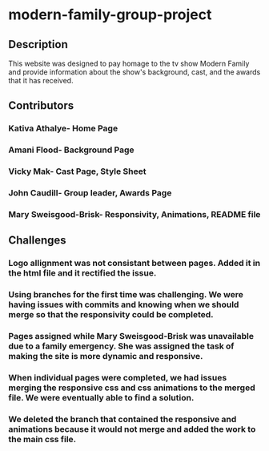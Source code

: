 # modern-family-group-project

## Description
This website was designed to pay homage to the tv show Modern Family and provide information about the show's background, cast, and the awards that it has received.

## Contributors
 ### Kativa Athalye- Home Page
 ### Amani Flood- Background Page
 ### Vicky Mak- Cast Page, Style Sheet
 ### John Caudill- Group leader, Awards Page
 ### Mary Sweisgood-Brisk- Responsivity, Animations, README file

 ## Challenges
  ### Logo allignment was not consistant between pages. Added it in the html file and it rectified the issue.
  ### Using branches for the first time was challenging. We were having issues with commits and knowing when we should merge so that the responsivity could be completed.
  ### Pages assigned while Mary Sweisgood-Brisk was unavailable due to a family emergency. She was assigned the task of making the site is more dynamic and responsive.
  ### When individual pages were completed, we had issues merging the responsive css and css animations to the merged file. We were eventually able to find a solution.
  ### We deleted the branch that contained the responsive and animations because it would not merge and added the work to the main css file.
